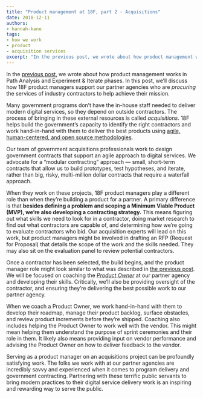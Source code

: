 ```yaml
---
title: "Product management at 18F, part 2 - Acquisitions"
date: 2018-12-11
authors:
- hannah-kane
tags:
- how we work
- product
- acquisition services
excerpt: "In the previous post, we wrote about how product management works in Path Analysis and Experiment & Iterate phases. In this post, we’ll discuss how 18F product managers support our partner agencies who are procuring the services of industry contractors to help achieve their mission."
---
```


In the [previous post](https://18f.gsa.gov/2018/12/04/product-management-at-18f-part-1-new-engagements/),
we wrote about how product management works in Path Analysis and
Experiment & Iterate phases. In this post, we’ll discuss how 18F product
managers support our partner agencies who are *procuring* the services
of industry contractors to help achieve their mission.

Many government programs don’t have the in-house staff needed to deliver
modern digital services, so they depend on outside contractors. The
process of bringing in these external resources is called
*acquisitions*. 18F helps build the government’s capacity to identify
the right contractors and work hand-in-hand with them to deliver the
best products using [agile, human-centered, and open source methodologies](https://18f.gsa.gov/partnership-principles/).

Our team of government acquisitions professionals work to design
government contracts that support an agile approach to digital services.
We advocate for a “modular contracting” approach — small, short-term
contracts that allow us to build prototypes, test hypotheses, and
iterate, rather than big, risky, multi-million dollar contracts that
require a waterfall approach.

When they work on these projects, 18F product managers play a different
role than when they’re building a product for a partner. A primary
difference is that **besides defining a problem and scoping a Minimum
Viable Product (MVP), we’re also developing a contracting strategy.**
This means figuring out what skills we need to look for in a contractor,
doing market research to find out what contractors are capable of, and
determining how we’re going to evaluate contractors who bid. Our
acquisition experts will lead on this work, but product managers might
be involved in drafting an RFP (Request for Proposal) that details the
scope of the work and the skills needed. They may also sit on the
evaluation panel to review potential contractors.

Once a contractor has been selected, the build begins, and the product
manager role might look similar to what was described in [the previous post](https://18f.gsa.gov/2018/12/04/product-management-at-18f-part-1-new-engagements/). We will be focused on coaching the [*Product Owner*](https://18f.gsa.gov/2018/04/17/so-youre-a-product-owner/) at
our partner agency and developing their skills. Critically, we’ll
also be providing oversight of the contractor, and ensuring they’re
delivering the best possible work to our partner agency.

When we coach a Product Owner, we work hand-in-hand with them to develop
their roadmap, manage their product backlog, surface obstacles, and
review product increments before they’re shipped. Coaching also includes
helping the Product Owner to work well with the vendor. This might mean
helping them understand the purpose of sprint ceremonies and their role
in them. It likely also means providing input on vendor performance and
advising the Product Owner on how to deliver feedback to the vendor.

Serving as a product manager on an acquisitions project can be
profoundly satisfying work. The folks we work with at our partner
agencies are incredibly savvy and experienced when it comes to program
delivery and government contracting. Partnering with these terrific
public servants to bring modern practices to their digital service
delivery work is an inspiring and rewarding way to serve the public.
